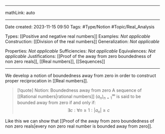 
---

mathLink: auto

---
Date created: 2023-11-15 09:50
Tags: #Type/Notion #Topic/Real_Analysis 

Types: [[Positive and negative real numbers]]
Examples: _Not applicable_
Construction: [[Division of the real numbers]]
Generalization: _Not applicable_

Properties: _Not applicable_
Sufficiencies: _Not applicable_
Equivalences: _Not applicable_
Justifications: [[Proof of the away from zero boundedness of non zero reals]], [[Real numbers]], [[Sequences]]

---  

We develop a notion of boundedness away from zero in order to construct proper reciprocation in [[Real numbers]].

> [!quote] Notion: Boundedness away from zero
> A sequence of [[Rational numbers|rational numbers]] $(a_n)^\infty_{n=1}$ is said to be bounded away from zero if and only if: $$\exists c:\forall n\geq 1:|a_n|\geq c$$

Like this we can show that [[Proof of the away from zero boundedness of non zero reals|every non zero real number is bounded away from zero]].


